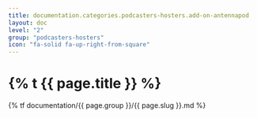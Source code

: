```yaml
---
title: documentation.categories.podcasters-hosters.add-on-antennapod
layout: doc
level: "2"
group: "podcasters-hosters"
icon: "fa-solid fa-up-right-from-square"
---
```


# {% t {{ page.title }} %}

{% tf documentation/{{ page.group }}/{{ page.slug }}.md %}
